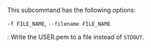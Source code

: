 This subcommand has the following options:

`-f FILE_NAME`, `--filename FILE_NAME`

:   Write the USER.pem to a file instead of `STDOUT`.